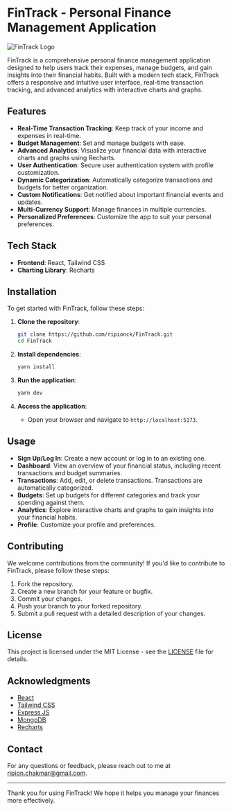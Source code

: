 # FinTrack - Personal Finance Management Application

![FinTrack Logo](https://via.placeholder.com/150) 

FinTrack is a comprehensive personal finance management application designed to help users track their expenses, manage budgets, and gain insights into their financial habits. Built with a modern tech stack, FinTrack offers a responsive and intuitive user interface, real-time transaction tracking, and advanced analytics with interactive charts and graphs.

## Features

- **Real-Time Transaction Tracking**: Keep track of your income and expenses in real-time.
- **Budget Management**: Set and manage budgets with ease.
- **Advanced Analytics**: Visualize your financial data with interactive charts and graphs using Recharts.
- **User Authentication**: Secure user authentication system with profile customization.
- **Dynamic Categorization**: Automatically categorize transactions and budgets for better organization.
- **Custom Notifications**: Get notified about important financial events and updates.
- **Multi-Currency Support**: Manage finances in multiple currencies.
- **Personalized Preferences**: Customize the app to suit your personal preferences.

## Tech Stack

- **Frontend**: React, Tailwind CSS
- **Charting Library**: Recharts

## Installation

To get started with FinTrack, follow these steps:

1. **Clone the repository**:
   ```bash
   git clone https://github.com/ripionck/FinTrack.git
   cd FinTrack
   ```

2. **Install dependencies**:
   ```bash
   yarn install
   ```

3. **Run the application**:
   ```bash
   yarn dev
   ```

4. **Access the application**:
   - Open your browser and navigate to `http://localhost:5173`.

## Usage

- **Sign Up/Log In**: Create a new account or log in to an existing one.
- **Dashboard**: View an overview of your financial status, including recent transactions and budget summaries.
- **Transactions**: Add, edit, or delete transactions. Transactions are automatically categorized.
- **Budgets**: Set up budgets for different categories and track your spending against them.
- **Analytics**: Explore interactive charts and graphs to gain insights into your financial habits.
- **Profile**: Customize your profile and preferences.

## Contributing

We welcome contributions from the community! If you'd like to contribute to FinTrack, please follow these steps:

1. Fork the repository.
2. Create a new branch for your feature or bugfix.
3. Commit your changes.
4. Push your branch to your forked repository.
5. Submit a pull request with a detailed description of your changes.

## License

This project is licensed under the MIT License - see the [LICENSE](LICENSE) file for details.

## Acknowledgments

- [React](https://reactjs.org/)
- [Tailwind CSS](https://tailwindcss.com/)
- [Express JS](https://expressjs.com/)
- [MongoDB](https://www.mongodb.com/)
- [Recharts](https://recharts.org/)

## Contact

For any questions or feedback, please reach out to me at [ripion.chakmar@gmail.com](mailto:ripion.chakmar@gmail.com).

---

Thank you for using FinTrack! We hope it helps you manage your finances more effectively.
